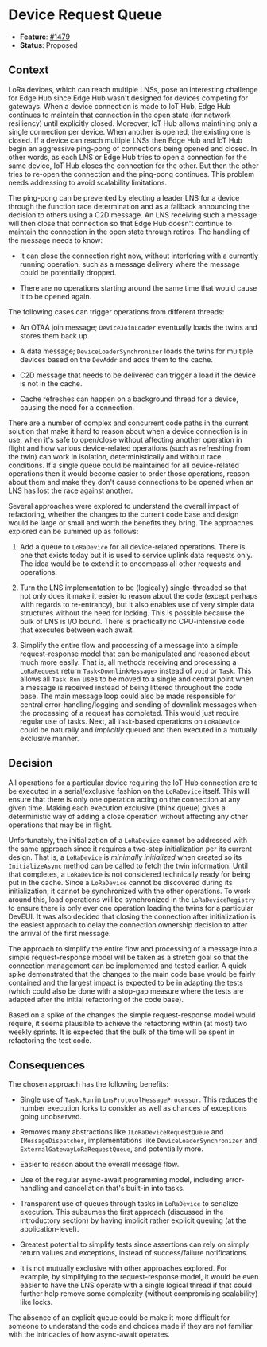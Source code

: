 # Device Request Queue

- **Feature**: [#1479]
- **Status**: Proposed

## Context

LoRa devices, which can reach multiple LNSs, pose an interesting challenge for
Edge Hub since Edge Hub wasn't designed for devices competing for gateways.
When a device connection is made to IoT Hub, Edge Hub continues to maintain
that connection in the open state (for network resiliency) until explicitly
closed. Moreover, IoT Hub allows maintining only a single connection per
device. When another is opened, the existing one is closed. If a device can
reach multiple LNSs then Edge Hub and IoT Hub begin an aggressive ping-pong of
connections being opened and closed. In other words, as each LNS or Edge Hub
tries to open a connection for the same device, IoT Hub closes the connection
for the other. But then the other tries to re-open the connection and the
ping-pong continues. This problem needs addressing to avoid scalability
limitations.

The ping-pong can be prevented by electing a leader LNS for a device through
the function race determination and as a fallback announcing the decision to 
others using a C2D message. An LNS receiving such a message will then close 
that connection so that Edge Hub doesn't continue to maintain the connection 
in the open state through retires. The handling of the message needs to know:

- It can close the connection right now, without interfering with a currently
  running operation, such as a message delivery where the message could be
  potentially dropped.

- There are no operations starting around the same time that would cause it to
  be opened again.

The following cases can trigger operations from different threads:

- An OTAA join message; `DeviceJoinLoader` eventually loads the twins and
  stores them back up.

- A data message; `DeviceLoaderSynchronizer` loads the twins for multiple
  devices based on the `DevAddr` and adds them to the cache.

- C2D message that needs to be delivered can trigger a load if the device is
  not in the cache.

- Cache refreshes can happen on a background thread for a device, causing the
  need for a connection.

There are a number of complex and concurrent code paths in the current
solution that make it hard to reason about when a device connection is in use,
when it's safe to open/close without affecting another operation in flight and
how various device-related operations (such as refreshing from the twin) can
work in isolation, deterministically and without race conditions. If a single
queue could be maintained for all device-related operations then it would
become easier to order those operations, reason about them and make they don't
cause connections to be opened when an LNS has lost the race against another.

Several approaches were explored to understand the overall impact of
refactoring, whether the changes to the current code base and design would be
large or small and worth the benefits they bring. The approaches explored can
be summed up as follows:

1. Add a queue to `LoRaDevice` for all device-related operations. There is one
   that exists today but it is used to service uplink data requests only. The
   idea would be to extend it to encompass all other requests and operations.

1. Turn the LNS implementation to be (logically) single-threaded so that not
   only does it make it easier to reason about the code (except perhaps with
   regards to re-entrancy), but it also enables use of very simple data
   structures without the need for locking. This is possible because the bulk
   of LNS is I/O bound. There is practically no CPU-intensive code that
   executes between each await.

1. Simplify the entire flow and processing of a message into a simple
   request-response model that can be manipulated and reasoned about much more
   easily. That is, all methods receiving and processing a `LoRaRequest`
   return `Task<DownlinkMessage>` instead of `void` or `Task`. This allows all
   `Task.Run` uses to be moved to a single and central point when a message is
   received instead of being littered throughout the code base. The main
   message loop could also be made responsible for central
   error-handling/logging and sending of downlink messages when the processing
   of a request has completed. This would just require regular use of tasks.
   Next, all `Task`-based operations on `LoRaDevice` could be naturally and
   _implicitly_ queued and then executed in a mutually exclusive manner.

## Decision

All operations for a particular device requiring the IoT Hub connection are to
be executed in a serial/exclusive fashion on the `LoRaDevice` itself. This
will ensure that there is only one operation acting on the connection at any
given time. Making each execution exclusive (think queue) gives a
deterministic way of adding a close operation without affecting any other
operations that may be in flight.

Unfortunately, the initialization of a `LoRaDevice` cannot be addressed with
the same approach since it requires a two-step initialization per its current
design. That is, a `LoRaDevice` is _minimally initialized_ when created so its
`InitializeAsync` method can be called to fetch the twin information. Until
that completes, a `LoRaDevice` is not considered technically ready for being
put in the cache. Since a `LoRaDevice` cannot be discovered during its
initialization, it cannot be synchronized with the other operations. To work
around this, load operations will be synchronized in the `LoRaDeviceRegistry`
to ensure there is only ever one operation loading the twins for a particular
DevEUI. It was also decided that closing the connection after initialization
is the easiest approach to delay the connection ownership decision to after
the arrival of the first message.

The approach to simplify the entire flow and processing of a message into a
simple request-response model will be taken as a stretch goal so that the
connection management can be implemented and tested earlier. A quick spike
demonstrated that the changes to the main code base would be fairly contained
and the largest impact is expected to be in adapting the tests (which could
also be done with a stop-gap measure where the tests are adapted after the
initial refactoring of the code base).

Based on a spike of the changes the simple request-response model would
require, it seems plausible to achieve the refactoring within (at most) two
weekly sprints. It is expected that the bulk of the time will be spent in
refactoring the test code.

## Consequences

The chosen approach has the following benefits:

- Single use of `Task.Run` in `LnsProtocolMessageProcessor`. This reduces the
  number execution forks to consider as well as chances of exceptions going
  unobserved.

- Removes many abstractions like `ILoRaDeviceRequestQueue` and
  `IMessageDispatcher`, implementations like `DeviceLoaderSynchronizer` and
  `ExternalGatewayLoRaRequestQueue`, and potentially more.

- Easier to reason about the overall message flow.

- Use of the regular async-await programming model, including error-handling
  and cancellation that's built-in into tasks.

- Transparent use of queues through tasks in `LoRaDevice` to serialize
  execution. This subsumes the first approach (discussed in the introductory
  section) by having implicit rather explicit queuing (at the
  application-level).

- Greatest potential to simplify tests since assertions can rely on simply
  return values and exceptions, instead of success/failure notifications.

- It is not mutually exclusive with other approaches explored. For example, by
  simplifying to the request-response model, it would be even easier to have
  the LNS operate with a single logical thread if that could further help
  remove some complexity (without compromising scalability) like locks.

The absence of an explicit queue could be make it more difficult for someone
to understand the code and choices made if they are not familiar with the
intricacies of how async-await operates.

[#1479]: https://github.com/Azure/iotedge-lorawan-starterkit/issues/1479
